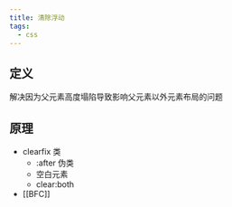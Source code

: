```yaml
---
title: 清除浮动
tags:
  - css
---
```

## 定义

解决因为父元素高度塌陷导致影响父元素以外元素布局的问题

## 原理

- clearfix 类
   - :after 伪类
   - 空白元素
   - clear:both
- [[BFC]]